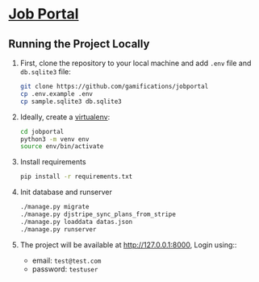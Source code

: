 # [Job Portal](http://djangojobupwork.herokuapp.com/)


## Running the Project Locally

1. First, clone the repository to your local machine and add `.env` file and `db.sqlite3` file:
    ```bash
    git clone https://github.com/gamifications/jobportal
    cp .env.example .env
    cp sample.sqlite3 db.sqlite3
    ```

2. Ideally, create a [virtualenv](https://docs.python-guide.org/dev/virtualenvs/):
	```bash
	cd jobportal
	python3 -m venv env
	source env/bin/activate
	```

3. Install requirements
	```bash
	pip install -r requirements.txt
	```

4. Init database and runserver
	```bash
	./manage.py migrate
	./manage.py djstripe_sync_plans_from_stripe
	./manage.py loaddata datas.json
	./manage.py runserver
	```

5. The project will be available at http://127.0.0.1:8000, Login using::
	+ email: `test@test.com`
	+ password: `testuser`
